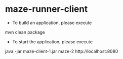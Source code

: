 #  maze-runner-client

- To build an application, please execute 

mvn clean package

- To start the application, please execute

java -jar maze-client-1.jar maze-2 http://localhost:8080
